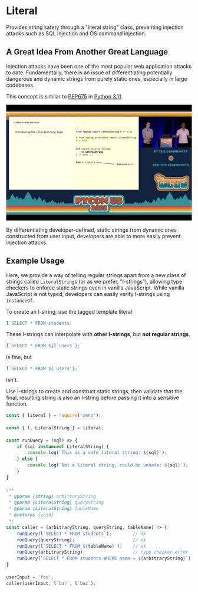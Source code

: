 # Literal

Provides string safety through a "literal string" class, preventing injection attacks such as SQL injection and OS command injection.

## A Great Idea From Another Great Language

Injection attacks have been one of the most popular web application attacks to date. Fundamentally, there is an issue of differentiating potentially dangerous and dynamic strings from purely static ones, especially in large codebases.

This concept is similar to [PEP675](https://peps.python.org/pep-0675/) in [Python 3.11](https://docs.python.org/3.11/whatsnew/3.11.html#pep-675-arbitrary-literal-string-type).

![pycon.jpg](./pycon.jpg)

By differentiating developer-defined, static strings from dynamic ones constructed from user input, developers are able to more easily prevent injection attacks.

## Example Usage

Here, we provide a way of telling regular strings apart from a new class of strings called `LiteralString`s (or as we prefer, "l-strings"), allowing type checkers to enforce static strings even in vanilla JavaScript. While vanilla JavaScript is not typed, developers can easily verify l-strings using `instanceOf`.

To create an l-string, use the tagged template literal:

```javascript
l`SELECT * FROM students`
```

These l-strings can interpolate with **other l-strings**, but **not regular strings**.

```javascript
l`SELECT * FROM ${l`users`};`
```

is fine, but

```javascript
l`SELECT * FROM ${'users'};`
```

isn't.

Use l-strings to create and construct static strings, then validate that the final, resulting string is also an l-string before passing it into a sensitive function.

```javascript
const { literal } = require('zeno');

const { l, LiteralString } = literal;

const runQuery = (sql) => {
    if (sql instanceof LiteralString) {
        console.log(`This is a safe literal string: ${sql}`);
    } else {
        console.log(`Not a literal string, could be unsafe: ${sql}`);
    }
}

/**
 * @param {string} arbitraryString
 * @param {LiteralString} queryString
 * @param {LiteralString} tableName
 * @returns {void}
 */
const caller = (arbitraryString, queryString, tableName) => {
    runQuery(l`SELECT * FROM students`);        // ok
    runQuery(queryString);                      // ok
    runQuery(l`SELECT * FROM ${tableName}`);    // ok
    runQuery(arbitraryString);                  // type checker error
    runQuery(`SELECT * FROM students WHERE name = ${arbitraryString}`);   // type checker error
}

userInput = 'foo';
caller(userInput, l`bar`, l`baz`);
```
